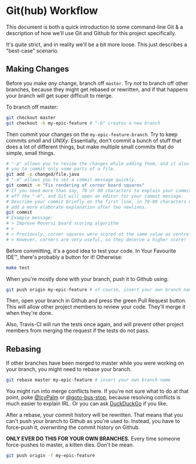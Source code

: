 # Git(hub) Workflow

This document is both a quick introduction to some command-line Git & a
description of how we'll use Git and Github for this project specifically.

It's quite strict, and in reality we'll be a bit more loose. This just describes
a "best-case" scenario.

## Making Changes

Before you make _any_ change, branch off `master`. Try _not_ to branch off other
branches, because they might get rebased or rewritten, and if that happens your
branch will get super difficult to merge.

To branch off master:

```bash
git checkout master
git checkout -b my-epic-feature # "-b" creates a new branch
```

Then commit your changes on the `my-epic-feature-branch`. Try to keep commits
_small_ and _UNIXy_. Essentially, don't commit a bunch of stuff that does a
lot of different things, but make multiple small commits that do simple, small
things.

```bash
# "-p" allows you to review the changes while adding them, and it also allows
# you to commit only some parts of a file.
git add -p changed/file.java
# "-m" allows you to set a commit message quickly.
git commit -m "Fix rendering of corner board squares"
# If you need more than say, 70 or 80 characters to explain your commit, leave
# off the "-m", and Git will open an editor for your commit message.
# Describe your commit briefly on the first line, in 70-80 characters max, and
# add a more elaborate explanation after two newlines.
git commit
# Example message:
# > Improve Reversi board scoring algorithm
# >
# > Previously, corner squares were scored at the same value as centre squares.
# > However, corners are very useful, so they deserve a higher score!
```

Before committing, it's a good idea to test your code. In Your Favourite IDE™,
there's probably a button for it! Otherwise:

```bash
make test
```

When you're mostly done with your branch, push it to Github using:

```bash
git push origin my-epic-feature # of course, insert your own branch name
```

Then, open your branch in Github and press the green Pull Request button. This
will allow other project members to review your code. They'll merge it when
they're done.

Also, Travis-CI will run the tests once again, and will prevent other project
members from merging the request if the tests do not pass.

## Rebasing

If other branches have been merged to master while you were working on your
branch, you might need to rebase your branch.

```bash
git rebase master my-epic-feature # insert your own branch name
```

You might run into merge conflicts here. If you're not sure what to do at that
point, poke [@IcyPalm](https://github.com/IcyPalm) or [@goto-bus-stop](https://github.com/goto-bus-stop),
because resolving conflicts is much easier to explain IRL. Or you can ask
[DuckDuckGo](https://duckduckgo.com/?q=resolving+merge+conflicts) if you like.

After a rebase, your commit history will be rewritten. That means that you can't
push your branch to Github as you're used to. Instead, you have to force-push
it, _overwriting_ the commit history on Github.

**ONLY EVER DO THIS FOR YOUR OWN BRANCHES.** Every time someone force-pushes
to master, a kitten dies. Don't be mean.

```bash
git push origin -f my-epic-feature
```

